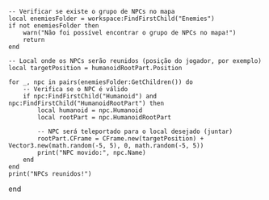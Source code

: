 

    -- Verificar se existe o grupo de NPCs no mapa
    local enemiesFolder = workspace:FindFirstChild("Enemies")
    if not enemiesFolder then
        warn("Não foi possível encontrar o grupo de NPCs no mapa!")
        return
    end

    -- Local onde os NPCs serão reunidos (posição do jogador, por exemplo)
    local targetPosition = humanoidRootPart.Position

    for _, npc in pairs(enemiesFolder:GetChildren()) do
        -- Verifica se o NPC é válido
        if npc:FindFirstChild("Humanoid") and npc:FindFirstChild("HumanoidRootPart") then
            local humanoid = npc.Humanoid
            local rootPart = npc.HumanoidRootPart

            -- NPC será teleportado para o local desejado (juntar)
            rootPart.CFrame = CFrame.new(targetPosition) + Vector3.new(math.random(-5, 5), 0, math.random(-5, 5))
            print("NPC movido:", npc.Name)
        end
    end
    print("NPCs reunidos!")
end
